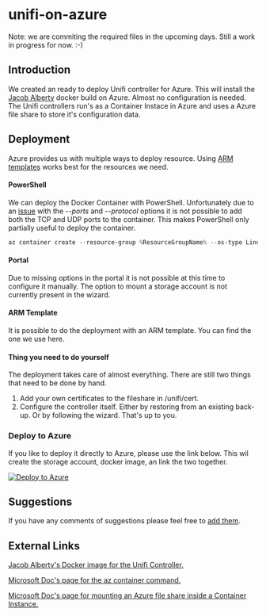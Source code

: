 # unifi-on-azure
Note: we are commiting the required files in the upcoming days. Still a work in progress for now. :-)

## Introduction
We created an ready to deploy Unifi controller for Azure. This will install the [Jacob Alberty](https://github.com/jacobalberty/unifi-docker) docker build on Azure. Almost no configuration is needed.
The Unifi controllers run's as a Container Instace in Azure and uses a Azure file share to store it's configuration data.

## Deployment
Azure provides us with multiple ways to deploy resource. Using [ARM templates](https://docs.microsoft.com/en-us/azure/azure-resource-manager/templates/) works best for the resources we need.
#### PowerShell
We can deploy the Docker Container with PowerShell. Unfortunately due to an [issue](https://github.com/Azure/azure-cli/issues/6235) with the *--ports* and *--protocol* options it is not possible to add both the TCP and UDP ports to the container. This makes PowerShell only partially useful to deploy the container.

```PowerShell
az container create --resource-group %ResourceGroupName% --os-type Linux --name %UnitName% --image jacobalberty/unifi:stable --ip-address public --ports 3478 6789 8080 8443 8843 --protocol TCP --azure-file-volume-account-name %StarageAccountName% --azure-file-volume-account-key %Secret% --azure-file-volume-share-name %ShareName% --azure-file-volume-mount-path /unifi/ --log-analytics-workspace %LogAnalyticsWorkspaceName% --log-analytics-workspace-key %LogAnalyticsKey% --environment-variables RUNAS_UID0=false
```
#### Portal
Due to missing options in the portal it is not possible at this time to configure it manually.
The option to mount a storage account is not currently present in the wizard.

#### ARM Template
It is possible to do the deployment with an ARM template. You can find the one we use here.

#### Thing you need to do yourself
The deployment takes care of almost everything. There are still two things that need to be done by hand.
1. Add your own certificates to the fileshare in /unifi/cert.
2. Configure the controller itself. Either by restoring from an existing back-up. Or by following the wizard. That's up to you.

### Deploy to Azure
If you like to deploy it directly to Azure, please use the link below. This wil create the storage account, docker image, an link the two together.

[![Deploy to Azure](https://azurecomcdn.azureedge.net/mediahandler/acomblog/media/Default/blog/deploybutton.png)](https://azuredeploy.net/)

## Suggestions
If you have any comments of suggestions please feel free to [add them](https://github.com/Syndicate-Consulting/unifi-on-azure/issues).

## External Links
[Jacob Alberty's Docker image for the Unifi Controller.](https://github.com/jacobalberty/unifi-docker)

[Microsoft Doc's page for the az container command.](https://docs.microsoft.com/en-us/cli/azure/container?view=azure-cli-latest)

[Microsoft Doc's page for mounting an Azure file share inside a Container Instance.](https://docs.microsoft.com/en-us/azure/container-instances/container-instances-volume-azure-files)
